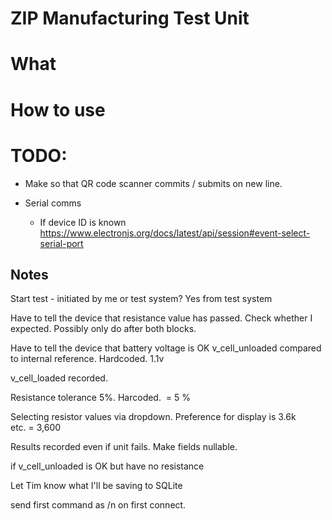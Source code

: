 # ZIP Manufacturing Test Unit

# What

# How to use

# TODO:
- Make so that QR code scanner commits / submits on new line.


- Serial comms
  - If device ID is known https://www.electronjs.org/docs/latest/api/session#event-select-serial-port


## Notes 
Start test - initiated by me or test system? Yes from test system

Have to tell the device that resistance value has passed. Check whether I expected. Possibly only do after both blocks.

Have to tell the device that battery voltage is OK
v_cell_unloaded compared to internal reference. Hardcoded. 1.1v

v_cell_loaded recorded.

Resistance tolerance 5%. Harcoded.  = 5 %

Selecting resistor values via dropdown. Preference for display is 3.6k etc. = 3,600

Results recorded even if unit fails. Make fields nullable. 

if v_cell_unloaded is OK but have no resistance 

Let Tim know what I'll be saving to SQLite

send first command as /n on first connect.

